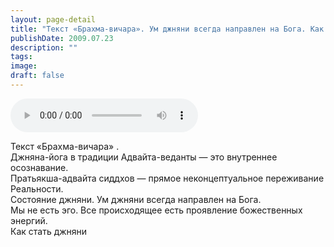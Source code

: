 ```yaml
---
layout: page-detail
title: "Текст «Брахма-вичара». Ум джняни всегда направлен на Бога. Как стать джняни"
publishDate: 2009.07.23
description: ""
tags:
image:
draft: false
---
```


<audio title="2009.07.23 - Текст «Брахма-вичара». Ум джняни всегда направлен на Бога. Как стать джняни.mp3" src="https://filer-api.advayta.org/v1.0/public/files/74612" controls=""></audio>

 Текст «Брахма-вичара» .   
 Джняна-йога в традиции Адвайта-веданты — это внутреннее осознавание.  
 Пратьякша-адвайта сиддхов — прямое неконцептуальное переживание Реальности.  
 Состояние джняни. Ум джняни всегда направлен на Бога.  
 Мы не есть эго. Все происходящее есть проявление божественных энергий.  
 Как стать джняни   

  
